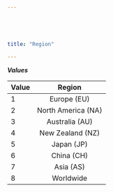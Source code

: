 ```yaml
---





title: "Region"

---
```


***Values***

| Value | Region |
| ----- |:------:|
| 1     | Europe (EU) |
| 2     | North America (NA) |
| 3     | Australia (AU) |
| 4     | New Zealand (NZ) |
| 5     | Japan (JP) |
| 6     | China (CH) |
| 7     | Asia (AS) |
| 8     | Worldwide |
